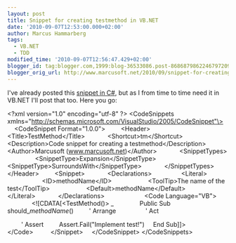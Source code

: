 ```yaml
---
layout: post
title: Snippet for creating testmethod in VB.NET
date: '2010-09-07T12:53:00.000+02:00'
author: Marcus Hammarberg
tags:
  - VB.NET
  - TDD
modified_time: '2010-09-07T12:56:47.429+02:00'
blogger_id: tag:blogger.com,1999:blog-36533086.post-8686879862246797209
blogger_orig_url: http://www.marcusoft.net/2010/09/snippet-for-creating-testmethod-in.html
---
```



I've already posted this [snippet in
C#](http://www.marcusoft.net/2009/02/snippet-for-creating-testmethod-in-c.html),
but as I from time to time need it in VB.NET I'll post that too. Here
you go:

\<?xml version="1.0" encoding="utf-8" ?\>
\<CodeSnippets 
xmlns="http://schemas.microsoft.com/VisualStudio/2005/CodeSnippet"\>
    \<CodeSnippet Format="1.0.0"\>
        \<Header\>
            \<Title\>TestMethod\</Title\>
            \<Shortcut\>tm\</Shortcut\>
            \<Description\>Code snippet for creating a
testmethod\</Description\>
            \<Author\>Marcusoft (www.marcusoft.net)\</Author\>
            \<SnippetTypes\>
                \<SnippetType\>Expansion\</SnippetType\>
                \<SnippetType\>SurroundsWith\</SnippetType\>
            \</SnippetTypes\>
        \</Header\>
        \<Snippet\>
            \<Declarations\>
                \<Literal\>
                    \<ID\>methodName\</ID\>
                    \<ToolTip\>The name of the test\</ToolTip\>
                    \<Default\>methodName\</Default\>
                \</Literal\>
            \</Declarations\>          
            \<Code Language="VB"\>
              \<!\[CDATA\[\<TestMethod()\> \_
              Public Sub should\_$methodName$()
        ' Arrange
       
        ' Act

        ' Assert
        Assert.Fail("Implement test!")
    End Sub\]\]\>
            \</Code\> 
        \</Snippet\>
    \</CodeSnippet\>
\</CodeSnippets\>
